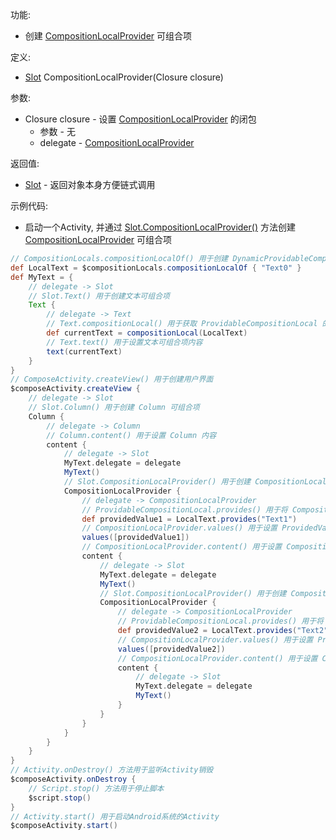 功能:

+ 创建 [CompositionLocalProvider](/API/UI/Compose/Widget/CompositionLocalProvider/README.md) 可组合项

定义:

+ [Slot](/API/UI/Compose/Slot/Slot/README.md) CompositionLocalProvider(Closure closure)

参数:

+ Closure closure - 设置 [CompositionLocalProvider](/API/UI/Compose/Widget/CompositionLocalProvider/README.md)
  的闭包
    + 参数 - 无
    + delegate - [CompositionLocalProvider](/API/UI/Compose/Widget/CompositionLocalProvider/README.md)

返回值:

+ [Slot](/API/UI/Compose/Slot/Slot/README.md) - 返回对象本身方便链式调用

示例代码:

+ 启动一个Activity,
  并通过 [Slot.CompositionLocalProvider()](/API/UI/Compose/Slot/Slot/README.md?id=CompositionLocalProvider)
  方法创建 [CompositionLocalProvider](/API/UI/Compose/Widget/CompositionLocalProvider/README.md) 可组合项

```groovy
// CompositionLocals.compositionLocalOf() 用于创建 DynamicProvidableCompositionLocal 对象
def LocalText = $compositionLocals.compositionLocalOf { "Text0" }
def MyText = {
    // delegate -> Slot
    // Slot.Text() 用于创建文本可组合项
    Text {
        // delegate -> Text
        // Text.compositionLocal() 用于获取 ProvidableCompositionLocal 的值
        def currentText = compositionLocal(LocalText)
        // Text.text() 用于设置文本可组合项内容
        text(currentText)
    }
}
// ComposeActivity.createView() 用于创建用户界面
$composeActivity.createView {
    // delegate -> Slot
    // Slot.Column() 用于创建 Column 可组合项
    Column {
        // delegate -> Column
        // Column.content() 用于设置 Column 内容
        content {
            // delegate -> Slot
            MyText.delegate = delegate
            MyText()
            // Slot.CompositionLocalProvider() 用于创建 CompositionLocalProvider 可组合项
            CompositionLocalProvider {
                // delegate -> CompositionLocalProvider
                // ProvidableCompositionLocal.provides() 用于将 CompositionLocal 键与值相关联
                def providedValue1 = LocalText.provides("Text1")
                // CompositionLocalProvider.values() 用于设置 ProvidedValue
                values([providedValue1])
                // CompositionLocalProvider.content() 用于设置 CompositionLocalProvider 内容
                content {
                    // delegate -> Slot
                    MyText.delegate = delegate
                    MyText()
                    // Slot.CompositionLocalProvider() 用于创建 CompositionLocalProvider 可组合项
                    CompositionLocalProvider {
                        // delegate -> CompositionLocalProvider
                        // ProvidableCompositionLocal.provides() 用于将 CompositionLocal 键与值相关联
                        def providedValue2 = LocalText.provides("Text2")
                        // CompositionLocalProvider.values() 用于设置 ProvidedValue
                        values([providedValue2])
                        // CompositionLocalProvider.content() 用于设置 CompositionLocalProvider 内容
                        content {
                            // delegate -> Slot
                            MyText.delegate = delegate
                            MyText()
                        }
                    }
                }
            }
        }
    }
}
// Activity.onDestroy() 方法用于监听Activity销毁
$composeActivity.onDestroy {
    // Script.stop() 方法用于停止脚本
    $script.stop()
}
// Activity.start() 用于启动Android系统的Activity
$composeActivity.start()
```